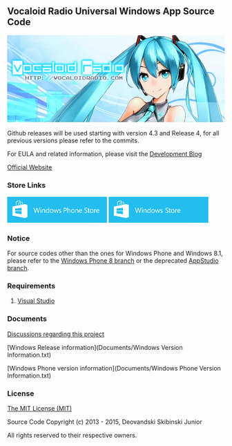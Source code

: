 ## Vocaloid Radio Universal Windows App Source Code
![](/Documents/VocaloidRadioLogo.jpg)

Github releases will be used starting with version 4.3 and Release 4, for all previous versions please refer to the commits.

For EULA and related information, please visit the [Development Blog](http://www.vocaloidradioapp.blogspot.com/)

[Official Website](http://vocaloidradio.com/)

### Store Links

[![](/Documents/WP8_Store.png)](http://www.windowsphone.com/en-us/store/app/vocaloid-radio/7542806a-2671-475a-b611-6b91bd45404a)
[![](/Documents/W_Store.png)](http://apps.microsoft.com/windows/en-us/app/vocaloid-radio/b0670e01-8caf-489e-823b-ba56ce7a2c80)

### Notice

For source codes other than the ones for Windows Phone and Windows 8.1, please refer to the [Windows Phone 8 branch](https://github.com/Deovandski/Vocaloid_Radio_Windows/tree/WindowsPhone8) or the deprecated [AppStudio branch](https://github.com/Deovandski/Vocaloid_Radio_Windows/tree/AppStudio).

### Requirements

1. [Visual Studio](https://www.visualstudio.com/en-us/products/visual-studio-community-vs.aspx)

### Documents
[Discussions regarding this project](Documents/Discussions.md)

[Windows Release information](Documents/Windows Version Information.txt)

[Windows Phone version information](Documents/Windows Phone Version Information.txt)


### License
[The MIT License (MIT)](Documents/LICENSE.md)

Source Code Copyright (c) 2013 - 2015, Deovandski Skibinski Junior

All rights reserved to their respective owners.

